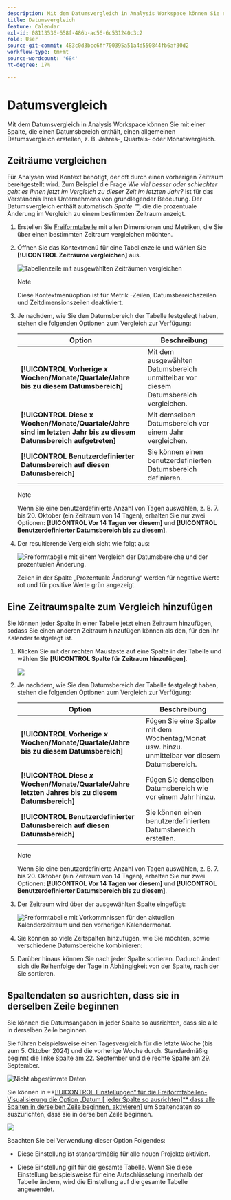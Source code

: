 ```yaml
---
description: Mit dem Datumsvergleich in Analysis Workspace können Sie eine beliebige Spalte mit einem Datumsbereich verwenden und einen allgemeinen Datumsvergleich erstellen, z. B. Jahres-, Quartals- oder Monatsvergleich.
title: Datumsvergleich
feature: Calendar
exl-id: 08113536-658f-486b-ac56-6c531240c3c2
role: User
source-git-commit: 483c0d3bcc6ff700395a51a4d550844fb6af30d2
workflow-type: tm+mt
source-wordcount: '684'
ht-degree: 17%

---
```


# Datumsvergleich

Mit dem Datumsvergleich in Analysis Workspace können Sie mit einer Spalte, die einen Datumsbereich enthält, einen allgemeinen Datumsvergleich erstellen, z. B. Jahres-, Quartals- oder Monatsvergleich.

## Zeiträume vergleichen

Für Analysen wird Kontext benötigt, der oft durch einen vorherigen Zeitraum bereitgestellt wird. Zum Beispiel die Frage *Wie viel besser oder schlechter geht es Ihnen jetzt im Vergleich zu dieser Zeit im letzten Jahr?* ist für das Verständnis Ihres Unternehmens von grundlegender Bedeutung. Der Datumsvergleich enthält automatisch *Spalte &quot;*&quot;, die die prozentuale Änderung im Vergleich zu einem bestimmten Zeitraum anzeigt.

1. Erstellen Sie [Freiformtabelle](/help/analysis-workspace/visualizations/freeform-table/freeform-table.md) mit allen Dimensionen und Metriken, die Sie über einen bestimmten Zeitraum vergleichen möchten.
1. Öffnen Sie das Kontextmenü für eine Tabellenzeile und wählen Sie **[!UICONTROL Zeiträume vergleichen]** aus.

   ![Tabellenzeile mit ausgewählten Zeiträumen vergleichen](assets/compare-time.png)

   >[!NOTE]
   >
   >Diese Kontextmenüoption ist für Metrik -Zeilen, Datumsbereichszeilen und Zeitdimensionszeilen deaktiviert.

1. Je nachdem, wie Sie den Datumsbereich der Tabelle festgelegt haben, stehen die folgenden Optionen zum Vergleich zur Verfügung:

   | Option | Beschreibung |
   |---|---|
   | **[!UICONTROL Vorherige *x* Wochen/Monate/Quartale/Jahre bis zu diesem Datumsbereich]** | Mit dem ausgewählten Datumsbereich unmittelbar vor diesem Datumsbereich vergleichen. |
   | **[!UICONTROL Diese x Wochen/Monate/Quartale/Jahre sind im letzten Jahr bis zu diesem Datumsbereich aufgetreten]** | Mit demselben Datumsbereich vor einem Jahr vergleichen. |
   | **[!UICONTROL Benutzerdefinierter Datumsbereich auf diesen Datumsbereich]** | Sie können einen benutzerdefinierten Datumsbereich definieren. |

   >[!NOTE]
   >
   >Wenn Sie eine benutzerdefinierte Anzahl von Tagen auswählen, z. B. 7. bis 20. Oktober (ein Zeitraum von 14 Tagen), erhalten Sie nur zwei Optionen: **[!UICONTROL Vor 14 Tagen vor diesem]** und **[!UICONTROL Benutzerdefinierter Datumsbereich bis zu diesem]**.

1. Der resultierende Vergleich sieht wie folgt aus:

   ![Freiformtabelle mit einem Vergleich der Datumsbereiche und der prozentualen Änderung.](assets/compare-time-result.png)

   Zeilen in der Spalte „Prozentuale Änderung“ werden für negative Werte rot und für positive Werte grün angezeigt.

## Eine Zeitraumspalte zum Vergleich hinzufügen

Sie können jeder Spalte in einer Tabelle jetzt einen Zeitraum hinzufügen, sodass Sie einen anderen Zeitraum hinzufügen können als den, für den Ihr Kalender festgelegt ist.

1. Klicken Sie mit der rechten Maustaste auf eine Spalte in der Tabelle und wählen Sie **[!UICONTROL Spalte für Zeitraum hinzufügen]**.

   ![](assets/add-time-period-column.png)

1. Je nachdem, wie Sie den Datumsbereich der Tabelle festgelegt haben, stehen die folgenden Optionen zum Vergleich zur Verfügung:

   | Option | Beschreibung |
   |---|---|
   | **[!UICONTROL Vorherige *x* Wochen/Monate/Quartale/Jahre bis zu diesem Datumsbereich]** | Fügen Sie eine Spalte mit dem Wochentag/Monat usw. hinzu. unmittelbar vor diesem Datumsbereich. |
   | **[!UICONTROL Diese *x* Wochen/Monate/Quartale/Jahre letzten Jahres bis zu diesem Datumsbereich]** | Fügen Sie denselben Datumsbereich wie vor einem Jahr hinzu. |
   | **[!UICONTROL Benutzerdefinierter Datumsbereich auf diesen Datumsbereich]** | Sie können einen benutzerdefinierten Datumsbereich erstellen. |

   >[!NOTE]
   >
   >Wenn Sie eine benutzerdefinierte Anzahl von Tagen auswählen, z. B. 7. bis 20. Oktober (ein Zeitraum von 14 Tagen), erhalten Sie nur zwei Optionen: **[!UICONTROL Vor 14 Tagen vor diesem]** und **[!UICONTROL Benutzerdefinierter Datumsbereich bis zu diesem]**.

1. Der Zeitraum wird über der ausgewählten Spalte eingefügt:

   ![Freiformtabelle mit Vorkommnissen für den aktuellen Kalenderzeitraum und den vorherigen Kalendermonat.](assets/add-time-period-column2.png)

1. Sie können so viele Zeitspalten hinzufügen, wie Sie möchten, sowie verschiedene Datumsbereiche kombinieren:

1. Darüber hinaus können Sie nach jeder Spalte sortieren. Dadurch ändert sich die Reihenfolge der Tage in Abhängigkeit von der Spalte, nach der Sie sortieren.

## Spaltendaten so ausrichten, dass sie in derselben Zeile beginnen

Sie können die Datumsangaben in jeder Spalte so ausrichten, dass sie alle in derselben Zeile beginnen.

Sie führen beispielsweise einen Tagesvergleich für die letzte Woche (bis zum 5. Oktober 2024) und die vorherige Woche durch. Standardmäßig beginnt die linke Spalte am 22. September und die rechte Spalte am 29. September.

![Nicht abgestimmte Daten](assets/not-align-dates.png)

Sie können in **[[!UICONTROL Einstellungen“ für die Freiformtabellen-Visualisierung die Option „Datum [ jeder Spalte so ausrichten]** dass alle Spalten in derselben Zeile beginnen, aktivieren]](/help/analysis-workspace/visualizations/freeform-table/freeform-table.md#settings-1) um Spaltendaten so auszurichten, dass sie in derselben Zeile beginnen.

![](assets/align-dates.png)

Beachten Sie bei Verwendung dieser Option Folgendes:

* Diese Einstellung ist standardmäßig für alle neuen Projekte aktiviert.

* Diese Einstellung gilt für die gesamte Tabelle. Wenn Sie diese Einstellung beispielsweise für eine Aufschlüsselung innerhalb der Tabelle ändern, wird die Einstellung auf die gesamte Tabelle angewendet.

